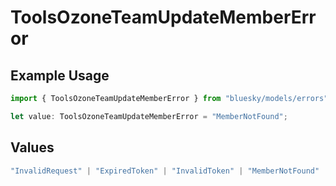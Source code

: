 # ToolsOzoneTeamUpdateMemberError

## Example Usage

```typescript
import { ToolsOzoneTeamUpdateMemberError } from "bluesky/models/errors";

let value: ToolsOzoneTeamUpdateMemberError = "MemberNotFound";
```

## Values

```typescript
"InvalidRequest" | "ExpiredToken" | "InvalidToken" | "MemberNotFound"
```